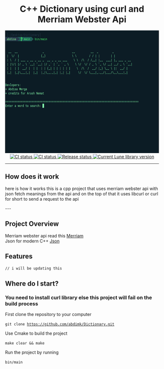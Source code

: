 

<!-- markdownlint-disable MD033 -->
<!-- markdownlint-disable MD041 -->

<div align="center">
	<h1> C++ Dictionary using curl and Merriam Webster Api </h1>
	<a href="">
			<img src="https://github.com/abdimk/Dictionary/blob/main/Img/1.png" width="700" height="400" alt="screenshot" />
		</a>
	<div>
		<a href="">
		<img src="https://shields.io/endpoint?url=https://badges.readysetplay.io/workflow/filiptibell/lune/ci.yaml" alt="CI status" />
		</a>
		<a href="">
			<img src="https://shields.io/endpoint?url=https://badges.readysetplay.io/workflow/filiptibell/lune/ci.yaml" alt="CI status" />
		</a>
		<a href="">
			<img src="https://shields.io/endpoint?url=https://badges.readysetplay.io/workflow/filiptibell/lune/release.yaml" alt="Release status" />
		</a>
		<a href="">
			<img src="https://img.shields.io/github/license/filiptibell/lune.svg?label=License&color=informational" alt="Current Lune library version" />
		</a>
	</div>
</div>

---
## How does it work 
<p>  here is how it works this is a cpp project that uses merriam webster api with json fetch meanings from the api and on the top of that it uses libcurl or curl for short to send a request to the api </p>
---


## Project Overview

Merriam webster api read this [Merriam](https://dictionaryapi.com/account/example?)
<br>
Json for modern C++ [Json](https://github.com/nlohmann/json)



## Features

<code>// i will be updating this</code>


## Where do I start?

### You need to install curl library else this project will fail on the build process 


First clone the repository to your computer

<code>git clone https://github.com/abdimk/Dictionary.git </code>

Use Cmake to build the project

<code>make clear && make </code>

Run the project by running 

<code>bin/main</code>

